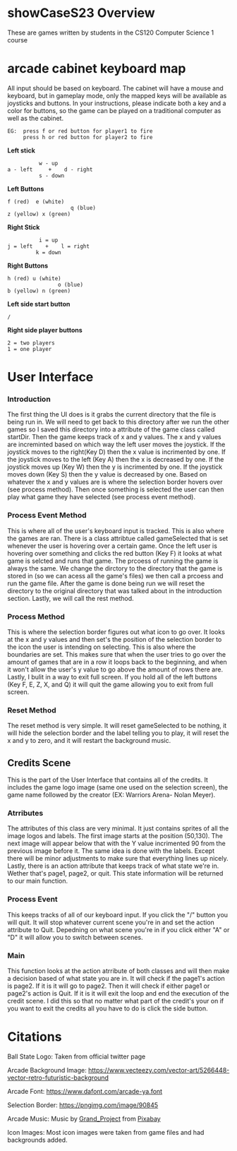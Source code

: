 # showCaseS23 Overview
These are games written by students in the CS120 Computer Science 1 course

# arcade cabinet keyboard map

All input should be based on keyboard.  The cabinet will have a mouse and keyboard,
but in gameplay mode, only the mapped keys will be available as joysticks and buttons.
In your instructions, please indicate both a key and a color for buttons, so the 
game can be played on a traditional computer as well as the cabinet.

    EG:  press f or red button for player1 to fire
         press h or red button for player2 to fire

**Left stick** 

              w - up
    a - left     +    d - right
              s - down

**Left Buttons**  

    f (red)  e (white)  
                        q (blue)
    z (yellow) x (green)

**Right Stick**  

              i = up
    j = left    +    l = right
             k = down

**Right Buttons**  

    h (red) u (white)
                    o (blue)
    b (yellow) n (green)
    
**Left side start button**  

    /

**Right side player buttons**

    2 = two players
    1 = one player

# User Interface

### Introduction

The first thing the UI does is it grabs the current directory that the file is being run in. We will need to get back to this directory after we run the other games so I saved this directory into a attribute of the game class called startDir. Then the game keeps track of x and y values. The x and y values are increminted based on which way the left user moves the joystick. If the joystick moves to the right(Key D) then the x value is incrimented by one. If the joystick moves to the left (Key A) then the x is decreased by one. If the joystick moves up (Key W) then the y is incrimented by one. If the joystick moves down (Key S) then the y value is decreased by one. Based on whatever the x and y values are is where the selection border hovers over (see process method). Then once something is selected the user can then play what game they have selected (see process event method). 

### Process Event Method
This is where all of the user's keyboard input is tracked. This is also where the games are ran. There is a class attribtue called gameSelected that is set whenever the user is hovering over a certain game. Once the left user is hovering over something and clicks the red button (Key F) it looks at what game is selcted and runs that game. The prcoess of running the game is always the same. We change the dirctory to the directory that the game is stored in (so we can acess all the game's files) we then call a prcoess and run the game file. After the game is done being run we will reset the directory to the original directory that was talked about in the introduction section. Lastly, we will call the rest method. 

### Process Method
This is where the selection border figures out what icon to go over. It looks at the x and y values and then set's the position of the selection border to the icon the user is intending on selecting. This is also where the boundaries are set. This makes sure that when the user tries to go over the amount of games that are in a row it loops back to the beginning, and when it won't allow the user's y value to go above the amount of rows there are. Lastly, I bulit in a way to exit full screen. If you hold all of the left buttons (Key F, E, Z, X, and Q) it will quit the game allowing you to exit from full screen.

### Reset Method
The reset method is very simple. It will reset gameSelected to be nothing, it will hide the selection border and the label telling you to play, it will reset the x and y to zero, and it will restart the background music.

## Credits Scene

This is the part of the User Interface that contains all of the credits. It includes the game logo image (same one used on the selection screen), the game name followed by the creator (EX: Warriors Arena- Nolan Meyer). 

### Atrributes
The attributes of this class are very minimal. It just contains sprites of all the image logos and labels. The first image starts at the position (50,130). The next image will appear below that with the Y value incrimented 90 from the previous image before it. The same idea is done with the labels. Except there will be minor adjustments to make sure that everything lines up nicely. Lastly, there is an action attribute that keeps track of what state we're in. Wether that's page1, page2, or quit. This state information will be returned to our main function. 

### Process Event
This keeps tracks of all of our keyboard input. If you click the "/" button you will quit. It will stop whatever current scene you're in and set the action attribute to Quit. Depedning on what scene you're in if you click either "A" or "D" it will allow you to switch between scenes. 

### Main
This function looks at the action atrribute of both classes and will then make a decision based of what state you are in. It will check if the page1's action is page2. If it is it will go to page2. Then it will check if either page1 or page2's action is Quit. If it is it will exit the loop and end the execution of the credit scene. I did this so that no matter what part of the credit's your on if you want to exit the credits all you have to do is click the side button. 




# Citations
Ball State Logo: Taken from official twitter page

Arcade Background Image: https://www.vecteezy.com/vector-art/5266448-vector-retro-futuristic-background

Arcade Font: https://www.dafont.com/arcade-ya.font

Selection Border: https://pngimg.com/image/90845

Arcade Music: Music by <a href="https://pixabay.com/users/grand_project-19033897/?utm_source=link-attribution&utm_medium=referral&utm_campaign=music&utm_content=128379">Grand_Project</a> from <a href="https://pixabay.com/music//?utm_source=link-attribution&utm_medium=referral&utm_campaign=music&utm_content=128379">Pixabay</a>

Icon Images: Most icon images were taken from game files and had backgrounds added. 
